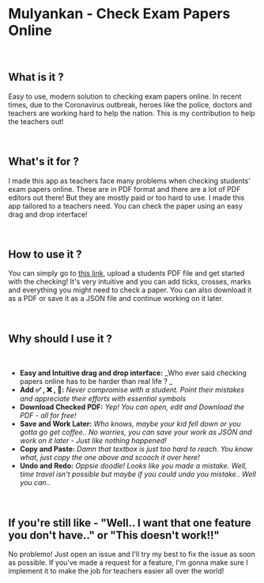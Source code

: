 # Mulyankan - Check Exam Papers Online
&nbsp;&nbsp;
## What is it ?
Easy to use, modern solution to checking exam papers online. In recent times, due to the Coronavirus outbreak, heroes like the police, doctors and teachers are working hard to help the nation. This is my contribution to help the teachers out!

&nbsp;

## What's it for ?
I made this app as teachers face many problems when checking students' exam papers online. These are in PDF format and there are a lot of PDF editors out there! But they are mostly paid or too hard to use. I made this app tailored to a teachers need. You can check the paper using an easy drag and drop interface!

&nbsp;

## How to use it ?
You can simply go to <a href="https://mulyankan.netlify.app">this link</a>, upload a students PDF file and get started with the checking! It's very intuitive and you can add ticks, crosses, marks and everything you might need to check a paper. You can also download it as a PDF or save it as a JSON file and continue working on it later.
  
&nbsp;

## Why should I use it ?
&nbsp;
- **Easy and Intuitive drag and drop interface:** _Who ever said checking papers online has to be harder than real life ?
_
- **Add ✅  ,  ❌  , 💯:** _Never compromise with a student. Point their mistakes and appreciate their efforts with essential symbols_
- **Download Checked PDF:** _Yep! You can open, edit and Download the PDF - all for free!_
- **Save and Work Later:** _Who knows, maybe your kid fell down or you gotta go get coffee.. No worries, you can save your work as JSON and work on it later - Just like nothing happened!_
- **Copy and Paste:** _Damn that textbox is just too hard to reach. You know what, just copy the one above and scooch it over here!_
- **Undo and Redo:** _Oppsie doodle! Looks like you made a mistake. Well, time travel isn't possible but maybe if you could undo you mistake.. Well you can.._

&nbsp;

## If you're still like - "Well.. I want that one feature you don't have.." or "This doesn't work!!"
No problemo! Just open an issue and I'll try my best to fix the issue as soon as possible. If you've made a request for a feature, I'm gonna make sure I implement it to make the job for teachers easier all over the world!

